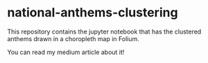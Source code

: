 # national-anthems-clustering

This repository contains the jupyter notebook that has the clustered anthems drawn in a choropleth map in Folium.

You can read my medium article about it!
